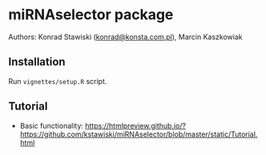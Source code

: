 # miRNAselector package

Authors: Konrad Stawiski (konrad@konsta.com.pl), Marcin Kaszkowiak

## Installation

Run `vignettes/setup.R` script.

## Tutorial

- Basic functionality: https://htmlpreview.github.io/?https://github.com/kstawiski/miRNAselector/blob/master/static/Tutorial.html
